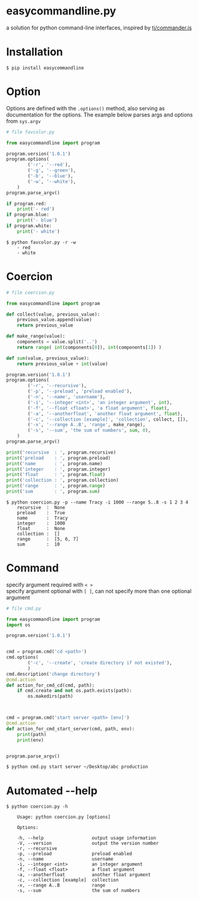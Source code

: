 # easycommandline.py
a solution for python command-line interfaces, inspired by [tj/commander.js](https://github.com/tj/commander.js)

# Installation
```
$ pip install easycommandline
```

# Option
Options are defined with the `.options()` method, also serving as documentation for the options. The example below parses args and options from `sys.argv`
```python
# file favcolor.py

from easycommandline import program

program.version('1.0.1')
program.options(
        ('-r', '--red'),
        ('-g', '--green'),
        ('-b', '--blue'),
        ('-w', '--white'),
    )
program.parse_argv()

if program.red:
    print('- red')
if program.blue:
    print('- blue')
if program.white:
    print('- white')
```
```
$ python favcolor.py -r -w
    - red
    - white
```

# Coercion
```python
# file coercion.py

from easycommandline import program

def collect(value, previous_value):
    previous_value.append(value)
    return previous_value

def make_range(value):
    components = value.split('..')
    return range( int(components[0]), int(components[1]) )

def sum(value, previous_value):
    return previous_value + int(value)

program.version('1.0.1')
program.options(
        ('-r', '--recursive'),
        ('-p', '--preload', 'preload enabled'),
        ('-n', '--name', 'username'),
        ('-i', '--integer <int>', 'an integer argument', int),
        ('-f', '--float <float>', 'a float argument', float),
        ('-a', '--anotherfloat', 'another float argument', float),
        ('-c', '--collection [example]', 'collection', collect, []),
        ('-x', '--range A..B', 'range', make_range),
        ('-s', '--sum', 'the sum of numbers', sum, 0),
    )
program.parse_argv()

print('recursive  : ', program.recursive)
print('preload    : ', program.preload)
print('name       : ', program.name)
print('integer    : ', program.integer)
print('float      : ', program.float)
print('collection : ', program.collection)
print('range      : ', program.range)
print('sum        : ', program.sum)
```
```
$ python coercion.py -p --name Tracy -i 1000 --range 5..8 -s 1 2 3 4
    recursive  :  None
    preload    :  True
    name       :  Tracy
    integer    :  1000
    float      :  None
    collection :  []
    range      :  [5, 6, 7]
    sum        :  10
```

# Command
specify argument required with `< >`  
specify argument optional with `[ ]`, can not specify more than one optional argument
```python
# file cmd.py

from easycommandline import program
import os

program.version('1.0.1')


cmd = program.cmd('cd <path>')
cmd.options(
        ('-c', '--create', 'create directory if not existed'),
        )
cmd.description('change directory')
@cmd.action
def action_for_cmd_cd(cmd, path):
    if cmd.create and not os.path.exists(path):
        os.makedirs(path)



cmd = program.cmd('start server <path> [env]')
@cmd.action
def action_for_cmd_start_server(cmd, path, env):
    print(path)
    print(env)


program.parse_argv()

```
```
$ python cmd.py start server ~/Desktop/abc production
```

# Automated --help
```
$ python coercion.py -h

    Usage: python coercion.py [options]

    Options:

    -h, --help                  output usage information 
    -V, --version               output the version number
    -r, --recursive                                      
    -p, --preload               preload enabled          
    -n, --name                  username                 
    -i, --integer <int>         an integer argument      
    -f, --float <float>         a float argument         
    -a, --anotherfloat          another float argument   
    -c, --collection [example]  collection               
    -x, --range A..B            range                    
    -s, --sum                   the sum of numbers      
```
